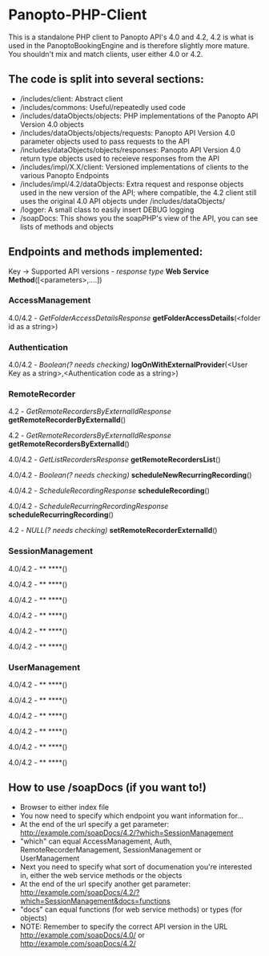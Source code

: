 Panopto-PHP-Client
==================

This is a standalone PHP client to Panopto API's 4.0 and 4.2, 4.2 is what is used in the PanoptoBookingEngine and is therefore slightly more mature. You shouldn't mix and match clients, user either 4.0 or 4.2.

The code is split into several sections:
----------------------------------------

* /includes/client: Abstract client
* /includes/commons: Useful/repeatedly used code
* /includes/dataObjects/objects: PHP implementations of the Panopto API Version 4.0 objects
* /includes/dataObjects/objects/requests: Panopto API Version 4.0 parameter objects used to pass requests to the API
* /includes/dataObjects/objects/responses: Panopto API Version 4.0 return type objects used to receieve responses from the API
* /includes/impl/X.X/client: Versioned implementations of clients to the various Panopto Endpoints
* /includes/impl/4.2/dataObjects: Extra request and response objects used in the new version of the API; where compatible, the 4.2 client still uses the original 4.0 API objects under /includes/dataObjects/
* /logger: A small class to easily insert DEBUG logging
* /soapDocs: This shows you the soapPHP's view of the API, you can see lists of methods and objects

Endpoints and methods implemented:
----------------------

Key -> Supported API versions - *response type* **Web Service Method**([&lt;parameters&gt;,....])

### AccessManagement

4.0/4.2 - *GetFolderAccessDetailsResponse* **getFolderAccessDetails**(&lt;folder id as a string&gt;)

### Authentication

4.0/4.2 - *Boolean(? needs checking)* **logOnWithExternalProvider**(&lt;User Key as a string&gt;,&lt;Authentication code as a string&gt;)

### RemoteRecorder

4.2 - *GetRemoteRecordersByExternalIdResponse* **getRemoteRecorderByExternalId**()

4.2 - *GetRemoteRecordersByExternalIdResponse* **getRemoteRecordersByExternalId**()

4.0/4.2 - *GetListRecordersResponse* **getRemoteRecordersList**()

4.0/4.2 - *Boolean(? needs checking)* **scheduleNewRecurringRecording**()

4.0/4.2 - *ScheduleRecordingResponse* **scheduleRecording**()

4.0/4.2 - *ScheduleRecurringRecordingResponse* **scheduleRecurringRecording**()

4.2 - *NULL(? needs checking)* **setRemoteRecorderExternalId**()

### SessionManagement

4.0/4.2 - ** ****()

4.0/4.2 - ** ****()

4.0/4.2 - ** ****()

4.0/4.2 - ** ****()

4.0/4.2 - ** ****()

4.0/4.2 - ** ****()

### UserManagement

4.0/4.2 - ** ****()

4.0/4.2 - ** ****()

4.0/4.2 - ** ****()

4.0/4.2 - ** ****()

4.0/4.2 - ** ****()

4.0/4.2 - ** ****()

How to use /soapDocs (if you want to!)
--------------------------------------

* Browser to either index file
* You now need to specify which endpoint you want information for...
* At the end of the url specify a get parameter: http://example.com/soapDocs/4.2/?which=SessionManagement
* "which" can equal AccessManagement, Auth, RemoteRecorderManagement, SessionManagement or UserManagement
* Next you need to specify what sort of documenation you're interested in, either the web service methods or the objects
* At the end of the url specify another get parameter: http://example.com/soapDocs/4.2/?which=SessionManagement&docs=functions
* "docs" can equal functions (for web service methods) or types (for objects)
* NOTE: Remember to specify the correct API version in the URL http://example.com/soapDocs/4.0/ or http://example.com/soapDocs/4.2/